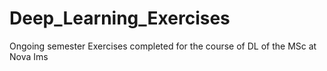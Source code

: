 # Deep_Learning_Exercises
Ongoing semester
Exercises completed for the course of DL of the MSc at Nova Ims

